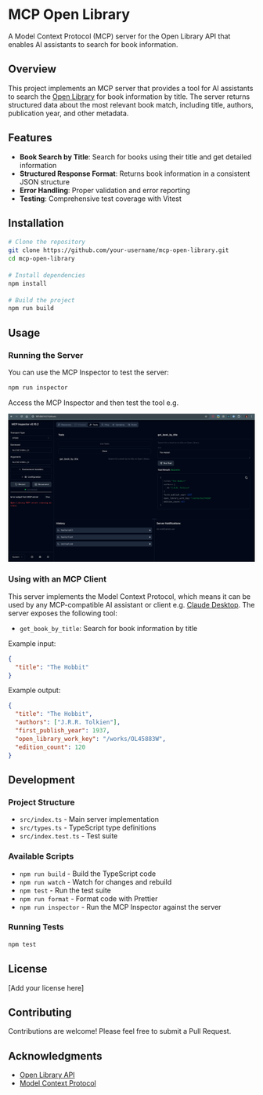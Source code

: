 # MCP Open Library

A Model Context Protocol (MCP) server for the Open Library API that enables AI assistants to search for book information.

## Overview

This project implements an MCP server that provides a tool for AI assistants to search the [Open Library](https://openlibrary.org/) for book information by title. The server returns structured data about the most relevant book match, including title, authors, publication year, and other metadata.

## Features

- **Book Search by Title**: Search for books using their title and get detailed information
- **Structured Response Format**: Returns book information in a consistent JSON structure
- **Error Handling**: Proper validation and error reporting
- **Testing**: Comprehensive test coverage with Vitest

## Installation

```bash
# Clone the repository
git clone https://github.com/your-username/mcp-open-library.git
cd mcp-open-library

# Install dependencies
npm install

# Build the project
npm run build
```

## Usage

### Running the Server

You can use the MCP Inspector to test the server:

```bash
npm run inspector
```

Access the MCP Inspector and then test the tool e.g.

![alt text](image.png)

### Using with an MCP Client

This server implements the Model Context Protocol, which means it can be used by any MCP-compatible AI assistant or client e.g. [Claude Desktop](https://modelcontextprotocol.io/quickstart/user). The server exposes the following tool:

- `get_book_by_title`: Search for book information by title

Example input:
```json
{
  "title": "The Hobbit"
}
```

Example output:
```json
{
  "title": "The Hobbit",
  "authors": ["J.R.R. Tolkien"],
  "first_publish_year": 1937,
  "open_library_work_key": "/works/OL45883W",
  "edition_count": 120
}
```

## Development

### Project Structure

- `src/index.ts` - Main server implementation
- `src/types.ts` - TypeScript type definitions
- `src/index.test.ts` - Test suite

### Available Scripts

- `npm run build` - Build the TypeScript code
- `npm run watch` - Watch for changes and rebuild
- `npm test` - Run the test suite
- `npm run format` - Format code with Prettier
- `npm run inspector` - Run the MCP Inspector against the server

### Running Tests

```bash
npm test
```

## License

[Add your license here]

## Contributing

Contributions are welcome! Please feel free to submit a Pull Request.

## Acknowledgments

- [Open Library API](https://openlibrary.org/developers/api)
- [Model Context Protocol](https://github.com/modelcontextprotocol/mcp)